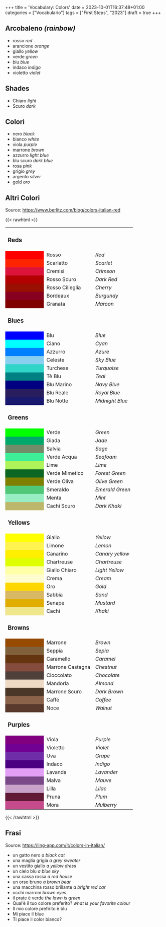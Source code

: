 +++
title = 'Vocabulary: Colors'
date = 2023-10-01T16:37:48+01:00
categories = ["Vocabulario"]
tags = ["First Steps", "2023"]
draft = true
+++

## Arcobaleno *(rainbow)*

- rosso *red*
- arancione *orange*
- giallo *yellow*
- verde *green*
- blu *blue*
- indaco *indigo*
- violetto *violet*

## Shades

- Chiaro *light*
- Scuro *dark*

## Colori

- nero *black*
- bianco *white*
- viola *purple*
- marrone *brown*
- azzurro *light blue*
- blu scuro *dark blue*
- rosa *pink*
- grigio *grey*
- argento *silver*
- gold *oro*

## Altri Colori

Source: https://www.berlitz.com/blog/colors-italian-red

{{< rawhtml >}}
<table style="width:440px">
<tr>
    <td colspan="3"><h3>Reds</h2></td>
</tr>
<tr>
    <td style="color:white;background-color:#ff0000">
    &nbsp;&nbsp;&nbsp;&nbsp;&nbsp;&nbsp;&nbsp;&nbsp;&nbsp;&nbsp;&nbsp;&nbsp;
    &nbsp;&nbsp;&nbsp;&nbsp;&nbsp;&nbsp;&nbsp;&nbsp;&nbsp;&nbsp;&nbsp;&nbsp;
    </td>
    <td>Rosso</td>
    <td class="show"><em>Red</em></td>
</tr>
<tr>
    <td style="color:white;background-color:#FF2400"></td>
    <td>Scarlatto</td>
    <td class="show"><em>Scarlet</em></td>
</tr>
<tr>
    <td style="color:white;background-color:#DC143C"></td>
    <td>Cremisi</td>
    <td class="show"><em>Crimson</em></td>
</tr>
<tr>
    <td style="color:white;background-color:#b30000"></td>
    <td>Rosso Scuro</td>
    <td class="show"><em>Dark Red</em></td>
</tr>
<tr>
    <td style="color:white;background-color:#990F02"></td>
    <td>Rosso Cilieglia</td>
    <td class="show"><em>Cherry</em></td>
</tr>
<tr>
    <td style="color:white;background-color:#880020"></td>
    <td>Bordeaux</td>
    <td class="show"><em>Burgundy</em></td>
</tr>
<tr>
    <td style="color:white;background-color:#800000"></td>
    <td>Granata</td>
    <td class="show"><em>Maroon</em></td>
</tr>
<tr>
    <td colspan="3"><h3>Blues</h2></td>
</tr>
<tr>
    <td style="color:white;background-color:#0000FF">
    &nbsp;&nbsp;&nbsp;&nbsp;&nbsp;&nbsp;&nbsp;&nbsp;&nbsp;&nbsp;&nbsp;&nbsp;
    &nbsp;&nbsp;&nbsp;&nbsp;&nbsp;&nbsp;&nbsp;&nbsp;&nbsp;&nbsp;&nbsp;&nbsp;
    </td>
    <td>Blu</td>
    <td class="show"><em>Blue</em></td>
</tr>
<tr>
    <td style="color:white;background-color:#00FFFF"></td>
    <td>Ciano</td>
    <td class="show"><em>Cyan</em></td>
</tr>
<tr>
    <td style="color:white;background-color:#007FFF"></td>
    <td>Azzurro</td>
    <td class="show"><em>Azure</em></td>
</tr>
<tr>
    <td style="color:white;background-color:#89CFF0"></td>
    <td>Celeste</td>
    <td class="show"><em>Sky Blue</em></td>
</tr>
<tr>
    <td style="color:white;background-color:#30D5C8"></td>
    <td>Turchese</td>
    <td class="show"><em>Turquoise</em></td>
</tr>
<tr>
    <td style="color:white;background-color:#008080"></td>
    <td>Tè Blu</td>
    <td class="show"><em>Teal</em></td>
</tr>
<tr>
    <td style="color:white;background-color:#000080"></td>
    <td>Blu Marino</td>
    <td class="show"><em>Navy Blue</em></td>
</tr>
<tr>
    <td style="color:white;background-color:#281E5D"></td>
    <td>Blu Reale</td>
    <td class="show"><em>Royal Blue</em></td>
</tr>
<tr>
    <td style="color:white;background-color:#191970"></td>
    <td>Blu Notte</td>
    <td class="show"><em>Midnight Blue</em></td>
</tr>

<tr>
    <td colspan="3"><h3>Greens</h2></td>
</tr>
<tr>
    <td style="color:white;background-color:#00FF00">&nbsp;</td>
    <td>Verde</td>
    <td class="show"><em>Green</em></td>
</tr>
<tr>
    <td style="color:white;background-color:#00A86B"></td>
    <td>Giada</td>
    <td class="show"><em>Jade</em></td>
</tr>
<tr>
    <td style="color:white;background-color:#728C69"></td>
    <td>Salvia</td>
    <td class="show"><em>Sage</em></td>
</tr>
<tr>
    <td style="color:white;background-color:#3DED97"></td>
    <td>Verde Acqua</td>
    <td class="show"><em>Seafoam</em></td>
</tr>
<tr>
    <td style="color:white;background-color:#AEF359"></td>
    <td>Lime</td>
    <td class="show"><em>Lime</em></td>
</tr>
<tr>
    <td style="color:white;background-color:#0B6623"></td>
    <td>Verde Mimetico</td>
    <td class="show"><em>Forest Green</em></td>
</tr>
<tr>
    <td style="color:white;background-color:#808000"></td>
    <td>Verde Oliva</td>
    <td class="show"><em>Olive Green</em></td>
</tr>
<tr>
    <td style="color:white;background-color:#50C878"></td>
    <td>Smeraldo</td>
    <td class="show"><em>Emerald Green</em></td>
</tr>
<tr>
    <td style="color:white;background-color:#99EDC3"></td>
    <td>Menta</td>
    <td class="show"><em>Mint</em></td>
</tr>
<tr>
    <td style="color:white;background-color:#BDB76B"></td>
    <td>Cachi Scuro</td>
    <td class="show"><em>Dark Khaki</em></td>
</tr>

<tr>
    <td colspan="3"><h3>Yellows</h2></td>
</tr>
<tr>
    <td style="color:white;background-color:#FFFF00">&nbsp;</td>
    <td>Giallo</td>
    <td class="show"><em>Yellow</em></td>
</tr>
<tr>
    <td style="color:white;background-color:#FFF44F"></td>
    <td>Limone</td>
    <td class="show"><em>Lemon</em></td>
</tr>
<tr>
    <td style="color:white;background-color:#FFEF00"></td>
    <td>Canarino</td>
    <td class="show"><em>Canary yellow</em></td>
</tr>
<tr>
    <td style="color:white;background-color:#DFFF00"></td>
    <td>Chartreuse</td>
    <td class="show"><em>Chartreuse</em></td>
</tr>
<tr>
    <td style="color:white;background-color:#FFFFA7"></td>
    <td>Giallo Chiaro</td>
    <td class="show"><em>Light Yellow</em></td>
</tr>
<tr>
    <td style="color:white;background-color:#FFFDD0"></td>
    <td>Crema</td>
    <td class="show"><em>Cream</em></td>
</tr>
<tr>
    <td style="color:white;background-color:#FFD700"></td>
    <td>Oro</td>
    <td class="show"><em>Gold</em></td>
</tr>
<tr>
    <td style="color:white;background-color:#D8B863"></td>
    <td>Sabbia</td>
    <td class="show"><em>Sand</em></td>
</tr>
<tr>
    <td style="color:white;background-color:#E1AD01"></td>
    <td>Senape</td>
    <td class="show"><em>Mustard</em></td>
</tr>
<tr>
    <td style="color:white;background-color:#F0E68C"></td>
    <td>Cachi</td>
    <td class="show"><em>Khaki</em></td>
</tr>


<tr>
    <td colspan="3"><h3>Browns</h2></td>
</tr>
<tr>
    <td style="color:white;background-color:#964B00">&nbsp;</td>
    <td>Marrone</td>
    <td class="show"><em>Brown</em></td>
</tr>
<tr>
    <td style="color:white;background-color:#80613C"></td>
    <td>Seppia</td>
    <td class="show"><em>Sepia</em></td>
</tr>
<tr>
    <td style="color:white;background-color:#65350F"></td>
    <td>Caramello</td>
    <td class="show"><em>Caramel</em></td>
</tr>
<tr>
    <td style="color:white;background-color:#854B3C"></td>
    <td>Marrone Castagna</td>
    <td class="show"><em>Chestnut</em></td>
</tr>
<tr>
    <td style="color:white;background-color:#4E403B"></td>
    <td>Cioccolato</td>
    <td class="show"><em>Chocolate</em></td>
</tr>
<tr>
    <td style="color:white;background-color:#EED9C4"></td>
    <td>Mandorla</td>
    <td class="show"><em>Almond</em></td>
</tr>
<tr>
    <td style="color:white;background-color:#4A3728"></td>
    <td>Marrone Scuro</td>
    <td class="show"><em>Dark Brown</em></td>
</tr>
<tr>
    <td style="color:white;background-color:#8A624A"></td>
    <td>Caffé</td>
    <td class="show"><em>Coffee</em></td>
</tr>
<tr>
    <td style="color:white;background-color:#59392B"></td>
    <td>Noce</td>
    <td class="show"><em>Walnut</em></td>
</tr>


<tr>
    <td colspan="3"><h3>Purples</h2></td>
</tr>
<tr>
    <td style="color:white;background-color:#800080">&nbsp;</td>
    <td>Viola</td>
    <td class="show"><em>Purple</em></td>
</tr>
<tr>
    <td style="color:white;background-color:#710193"></td>
    <td>Violetto</td>
    <td class="show"><em>Violet</em></td>
</tr>
<tr>
    <td style="color:white;background-color:#6F2DA8"></td>
    <td>Uva</td>
    <td class="show"><em>Grape</em></td>
</tr>
<tr>
    <td style="color:white;background-color:#4B0082"></td>
    <td>Indaco</td>
    <td class="show"><em>Indigo</em></td>
</tr>
<tr>
    <td style="color:white;background-color:#E39FF6"></td>
    <td>Lavanda</td>
    <td class="show"><em>Lavander</em></td>
</tr>
<tr>
    <td style="color:white;background-color:#7A4988"></td>
    <td>Malva</td>
    <td class="show"><em>Mauve</em></td>
</tr>
<tr>
    <td style="color:white;background-color:#C8A2C8"></td>
    <td>Lilla</td>
    <td class="show"><em>Lilac</em></td>
</tr>
<tr>
    <td style="color:white;background-color:#601A35"></td>
    <td>Pruna</td>
    <td class="show"><em>Plum</em></td>
</tr>
<tr>
    <td style="color:white;background-color:#C54B8C"></td>
    <td>Mora</td>
    <td class="show"><em>Mulberry</em></td>
</tr>




</table>
{{< /rawhtml >}}


## Frasi

Source: https://ling-app.com/it/colors-in-italian/

- un gatto nero *a black cat*
- una maglia grigia *a grey sweater*
- un vestito giallo *a yellow dress*
- un cielo blu *a blue sky*
- una cassa rossa *a red house*
- un orso bruno *a brown bear*
- una macchina rosso brillante *a bright red car*
- occhi marroni *brown eyes*
- il prate è verde *the lawn is green*
- Qual’è il tuo colore preferito? *what is your favorite colour*
- Il mio colore prefirito è blu
- Mi piace il blue
- Ti piace il color bianco?
